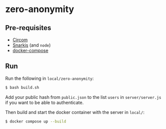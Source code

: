 # zero-anonymity

## Pre-requisites

- [Circom](https://docs.circom.io/)
- [Snarkjs](https://www.npmjs.com/package/snarkjs) (and `node`)
- [docker-compose](https://docs.docker.com/)

## Run

Run the following in `local/zero-anonymity`:
```bash
$ bash build.sh
```

Add your public hash from `public.json` to the list `users` in `server/server.js` if you want to be able to authenticate.

Then build and start the docker container with the server in `local/`:
```bash
$ docker compose up --build
```